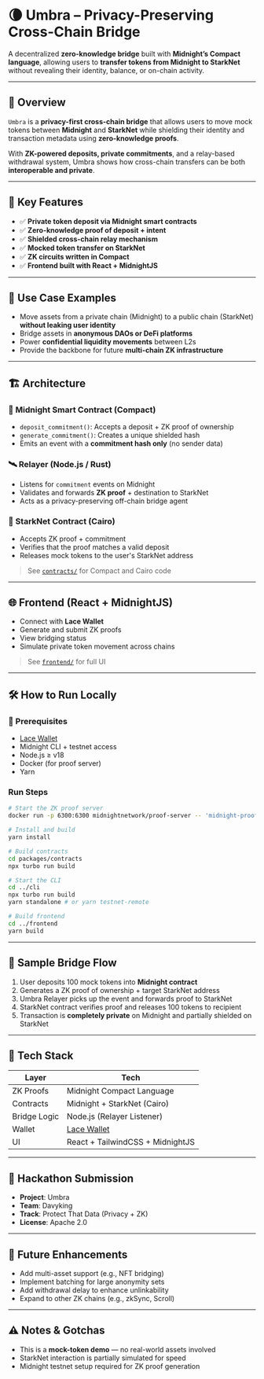 # 🌘 Umbra – Privacy-Preserving Cross-Chain Bridge

A decentralized **zero-knowledge bridge** built with **Midnight’s Compact language**, allowing users to **transfer tokens from Midnight to StarkNet** without revealing their identity, balance, or on-chain activity.

---

## 🚀 Overview

`Umbra` is a **privacy-first cross-chain bridge** that allows users to move mock tokens between **Midnight** and **StarkNet** while shielding their identity and transaction metadata using **zero-knowledge proofs**.

With **ZK-powered deposits, private commitments**, and a relay-based withdrawal system, Umbra shows how cross-chain transfers can be both **interoperable and private**.

---

## 🔐 Key Features

- ✅ **Private token deposit via Midnight smart contracts**
- ✅ **Zero-knowledge proof of deposit + intent**
- ✅ **Shielded cross-chain relay mechanism**
- ✅ **Mocked token transfer on StarkNet**
- ✅ **ZK circuits written in Compact**
- ✅ **Frontend built with React + MidnightJS**

---

## 🧠 Use Case Examples

- Move assets from a private chain (Midnight) to a public chain (StarkNet) **without leaking user identity**
- Bridge assets in **anonymous DAOs or DeFi platforms**
- Power **confidential liquidity movements** between L2s
- Provide the backbone for future **multi-chain ZK infrastructure**

---

## 🏗️ Architecture

### 🧾 Midnight Smart Contract (Compact)

- `deposit_commitment()`: Accepts a deposit + ZK proof of ownership
- `generate_commitment()`: Creates a unique shielded hash
- Emits an event with a **commitment hash only** (no sender data)

### 🛰️ Relayer (Node.js / Rust)

- Listens for `commitment` events on Midnight
- Validates and forwards **ZK proof** + destination to StarkNet
- Acts as a privacy-preserving off-chain bridge agent

### 🧮 StarkNet Contract (Cairo)

- Accepts ZK proof + commitment
- Verifies that the proof matches a valid deposit
- Releases mock tokens to the user's StarkNet address

> See [`contracts/`](./contracts/) for Compact and Cairo code

---

## 🌐 Frontend (React + MidnightJS)

- Connect with **Lace Wallet**
- Generate and submit ZK proofs
- View bridging status
- Simulate private token movement across chains

> See [`frontend/`](./frontend/) for full UI

---

## 🛠️ How to Run Locally

### 🧩 Prerequisites

- [Lace Wallet](https://www.lace.io)
- Midnight CLI + testnet access
- Node.js ≥ v18
- Docker (for proof server)
- Yarn

### Run Steps

```bash
# Start the ZK proof server
docker run -p 6300:6300 midnightnetwork/proof-server -- 'midnight-proof-server --network testnet'

# Install and build
yarn install

# Build contracts
cd packages/contracts
npx turbo run build

# Start the CLI
cd ../cli
npx turbo run build
yarn standalone # or yarn testnet-remote

# Build frontend
cd ../frontend
yarn build
```

---

## 🧪 Sample Bridge Flow

1. User deposits 100 mock tokens into **Midnight contract**
2. Generates a ZK proof of ownership + target StarkNet address
3. Umbra Relayer picks up the event and forwards proof to StarkNet
4. StarkNet contract verifies proof and releases 100 tokens to recipient
5. Transaction is **completely private** on Midnight and partially shielded on StarkNet

---

## 🧰 Tech Stack

| Layer        | Tech                               |
| ------------ | ---------------------------------- |
| ZK Proofs    | Midnight Compact Language          |
| Contracts    | Midnight + StarkNet (Cairo)        |
| Bridge Logic | Node.js (Relayer Listener)         |
| Wallet       | [Lace Wallet](https://www.lace.io) |
| UI           | React + TailwindCSS + MidnightJS   |

---

## 🥇 Hackathon Submission

- **Project**: Umbra
- **Team**: Davyking
- **Track**: Protect That Data (Privacy + ZK)
- **License**: Apache 2.0

---

## 🔮 Future Enhancements

- Add multi-asset support (e.g., NFT bridging)
- Implement batching for large anonymity sets
- Add withdrawal delay to enhance unlinkability
- Expand to other ZK chains (e.g., zkSync, Scroll)

---

## ⚠️ Notes & Gotchas

- This is a **mock-token demo** — no real-world assets involved
- StarkNet interaction is partially simulated for speed
- Midnight testnet setup required for ZK proof generation
